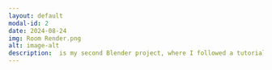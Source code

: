 ```yaml
---
layout: default
modal-id: 2
date: 2024-08-24
img: Room Render.png
alt: image-alt
description:  is my second Blender project, where I followed a tutorial to create a simple, stylized room. This project helped me learn how to use Blender more effectively and improve my skills in 3D modeling and rendering.
---
```

